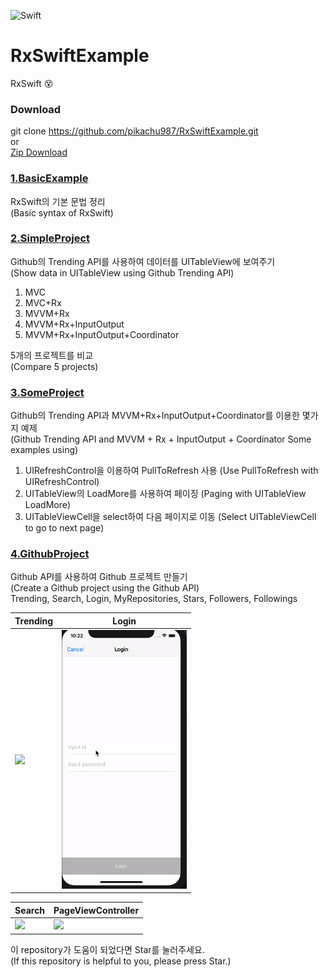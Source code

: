 ![Swift](https://img.shields.io/badge/Swift-4.2-orange.svg)

# RxSwiftExample
RxSwift 😵

### Download

git clone https://github.com/pikachu987/RxSwiftExample.git
<br>
or
<br>
[Zip Download](https://github.com/pikachu987/RxSwiftExample/archive/master.zip)

### [1.BasicExample](https://github.com/pikachu987/RxSwiftExample/tree/master/1.BasicExample)

RxSwift의 기본 문법 정리<br>
(Basic syntax of RxSwift)

### [2.SimpleProject](https://github.com/pikachu987/RxSwiftExample/tree/master/2.SimpleProject)

 Github의 Trending API를 사용하여 데이터를 UITableView에 보여주기<br>
 (Show data in UITableView using Github Trending API)

 1. MVC
 2. MVC+Rx
 3. MVVM+Rx
 4. MVVM+Rx+InputOutput
 5. MVVM+Rx+InputOutput+Coordinator

 5개의 프로젝트를 비교<br>
 (Compare 5 projects)

### [3.SomeProject](https://github.com/pikachu987/RxSwiftExample/tree/master/3.SomeProject)

Github의 Trending API과 MVVM+Rx+InputOutput+Coordinator를 이용한 몇가지 예제<br>
(Github Trending API and MVVM + Rx + InputOutput + Coordinator Some examples using)

1. UIRefreshControl을 이용하여 PullToRefresh 사용 (Use PullToRefresh with UIRefreshControl)
2. UITableView의 LoadMore를 사용하여 페이징 (Paging with UITableView LoadMore)
3. UITableViewCell을 select하여 다음 페이지로 이동 (Select UITableViewCell to go to next page)

### [4.GithubProject](https://github.com/pikachu987/RxSwiftExample/tree/master/4.GithubProject)

Github API를 사용하여 Github 프로젝트 만들기<br>
(Create a Github project using the Github API)<br>
Trending, Search, Login, MyRepositories, Stars, Followers, Followings<br>

|Trending|Login|
|---|---|
|<img src='./img/1.gif' width='200px'>|<img src='./img/2.gif' width='200px'>|

|Search|PageViewController|
|---|---|
|<img src='./img/3.gif' width='200px'>|<img src='./img/4.gif' width='200px'>|

이 repository가 도움이 되었다면 Star를 눌러주세요.<br>
(If this repository is helpful to you, please press Star.)
